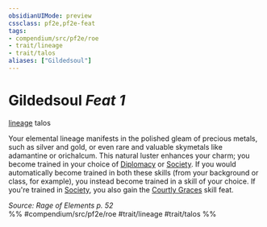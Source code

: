 ```yaml
---
obsidianUIMode: preview
cssclass: pf2e,pf2e-feat
tags:
- compendium/src/pf2e/roe
- trait/lineage
- trait/talos
aliases: ["Gildedsoul"]
---
```

# Gildedsoul  *Feat 1*  
[lineage](lineage-apg.md "Lineage  Trait")  talos  


Your elemental lineage manifests in the polished gleam of precious metals, such as silver and gold, or even rare and valuable skymetals like adamantine or orichalcum. This natural luster enhances your charm; you become trained in your choice of [Diplomacy](skills.md#Diplomacy) or [Society](skills.md#Society). If you would automatically become trained in both these skills (from your background or class, for example), you instead become trained in a skill of your choice. If you're trained in [Society](skills.md#Society), you also gain the [Courtly Graces](courtly-graces.md) skill feat.

*Source: Rage of Elements p. 52*  
%% #compendium/src/pf2e/roe #trait/lineage #trait/talos %%